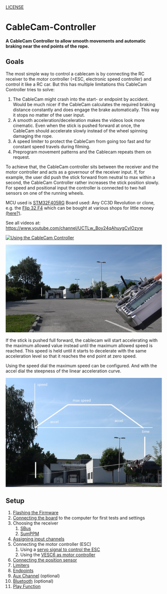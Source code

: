 [LICENSE](LICENSE)

# CableCam-Controller

**A CableCam Controller to allow smooth movements and automatic braking near the end points of the rope.**

## Goals

The most simple way to control a cablecam is by connecting the RC receiver to the motor controller (=ESC, electronic speed controller) and control it like a RC car.
But this has multiple limitations this CableCam Controller tries to solve:

1. The CableCam might crash into the start- or endpoint by accident. Would be much nicer if the CableCam calculates the required braking distance constantly and does engage the brake automatically. This way it stops no matter of the user input.
2. A smooth acceleration/deceleration makes the videos look more cinematic. Even when the stick is pushed forward at once, the CableCam should accelerate slowly instead of the wheel spinning damaging the rope.
3. A speed limiter to protect the CableCam from going too fast and for constant speed travels during filming.
4. Preprogram movement patterns and the Cablecam repeats them on request.

To achieve that, the CableCam controller sits between the receiver and the motor controller and acts as a governour of the receiver input. If, for example, the user did push the stick forward from neutral to max within a second, the CableCam Controller rather increases the stick position slowly. For speed and positional input the controller is connected to two hall sensors on one of the running wheels.

MCU used is [STM32F405RG](http://www.st.com/en/microcontrollers/stm32f405rg.html) 
Board used: Any CC3D Revolution or clone, e.g. the [Flip 32 F4](https://github.com/iNavFlight/inav/blob/master/docs/Board%20-%20Airbot%20F4%20and%20Flip32%20F4.md) which can be bought at various shops for little money [(here?)](https://www.rctech.de/flip32-f4-flight-controller.html).

See all videos at: https://www.youtube.com/channel/UCTLw_Boy24qAhuygCyIOzyw 

[![Using the CableCam Controller](_images/Using_the_CableCam_Controller_YouTube_Video.jpg)](https://youtu.be/ohzvkKzsO8Q "Using the CableCam Controller")

[![The Play function](_images/Play_Function_Youtube.jpg)](https://www.youtube.com/watch?v=D3UhXKbMN38 "The Play function")



If the stick is pushed full forward, the cablecam will start accelerating with the maximum allowed value instead until the maximum allowed speed is reached. This speed is held until it starts to decelerate with the same acceleration level so that it reaches the end point at zero speed.

Using the speed dial the maximum speed can be configured. And with the accel dial the steepness of the linear acceleration curve.

[![Speed Ramps](_images/Speed_Ramps_Youtube.jpg)](https://www.youtube.com/watch?v=Usq5xiH9H7Y)

## Setup

1. [Flashing the Firmware](Step%201%20-%20Flashing%20the%20Firmware.md)
2. [Connecting the board](Step%202%20-%20Connect%20to%20the%20board.md) to the computer for first tests and settings
3. Choosing the receiver
   1. [SBus](Step%203a%20-%20Receiver%20Input%20SBus.md)
   2. [SumPPM](Step%203b%20-%20Receiver%20Input%20SumPPM.md)
4. [Assigning input channels](Step%203b%20-%20Receiver%20Input%20SumPPM.md)
5. Connecting the motor controller (ESC)
   1. Using a [servo signal to control the ESC](Step%205a%20-%20Regular%20ESC.md)
   2. Using the [VESC6 as motor controller](Step%205b%20-%20VESC%20as%20motor%20controller.md)
6. [Connecting the position sensor](Step%206%20-%20Connecting%20the%20Position%20Sensor.md)
7. [Limiters](Step%207%20-%20Limiters.md)
8. [Endpoints](Step%208%20-%20Endpoints.md)
9. [Aux Channel](Step%209%20-%20Aux%20channel.md) (optional)
10. [Bluetooth](Step%2010%20-%20Bluetooth.md) (optional)
11. [Play Function](Step%2011%20-%20Play.md)

